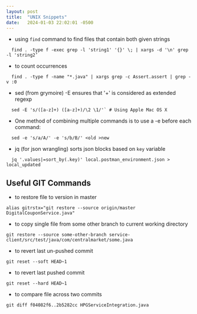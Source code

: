 ```yaml
---
layout: post
title:  "UNIX Snippets"
date:   2024-01-03 22:02:01 -0500
---
```



- using `find` command to find files that contain both given strings
```
  find . -type f -exec grep -l 'string1' '{}' \; | xargs -d '\n' grep -l 'string2’
```

- to count occurrences
```
  find . -type f -name "*.java" | xargs grep -c Assert.assert | grep -v :0
```

- sed (from grymoire) -E ensures that '+' is considered as extended regexp 
```
  sed -E 's/([a-z]+) ([a-z]+)/\2 \1/'` # Using Apple Mac OS X
```

- One method of combining multiple commands is to use a -e before each command:
```
  sed -e 's/a/A/' -e 's/b/B/' <old >new
```

- jq (for json wrangling)
  sorts json blocks based on `key` variable
```
  jq '.values|=sort_by(.key)' local.postman_environment.json > local_updated
```



## Useful GIT Commands

- to restore file to version in master
```
alias gitrstx="git restore --source origin/master DigitalCouponService.java"
```

- to copy single file from some other branch to current working directory
```
git restore --source some-other-branch service-client/src/test/java/com/centralmarket/some.java
```

- to revert last un-pushed commit
```
git reset --soft HEAD~1
```

- to revert last pushed commit
```
git reset --hard HEAD~1
```

- to compare file across two commits
```
git diff f04082f6..2b5282cc HPGServiceIntegration.java
```
